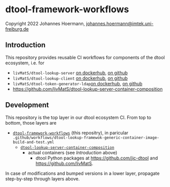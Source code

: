 # dtool-framework-workflows

Copyright 2022 Johannes Hoermann, johannes.hoermann@imtek.uni-freiburg.de

## Introduction

This repository provides reusable CI workflows for components of the dtool ecosystem, i.e. for

* `livMatS/dtool-lookup-server` [on dockerhub](https://hub.docker.com/r/jotelha/dtool-lookup-server), [on github](https://github.com/livMatS/dtool-lookup-server-container-image)
* `livMatS/dtool-lookup-client` [on dockerhub](https://hub.docker.com/r/jotelha/dtool-lookup-client), [on github](https://github.com/livMatS/dtool-lookup-client-container-image)
* `livMatS/dtool-token-generator-ldap`[on dockerhub](https://hub.docker.com/r/jotelha/dtool-token-generator-ldap), [on github](https://github.com/livMatS/dtool-token-generator-ldap-container-image)
* https://github.com/livMatS/dtool-lookup-server-container-composition

## Development

This repository is the top layer in our dtool ecosystem CI. From top to bottom, those layers are

* [`dtool-framework-workflows`](https://github.com/livMatS/dtool-framework-workflows) (this repositry), in paricular `.github/workflows/dtool-lookup-framewok-generic-container-image-build-and-test.yml`
  * [`dtool-lookup-server-container-composition`](https://github.com/livMatS/dtool-lookup-server-container-composition)
    * actual containers (see *Introduction* above)
      * dtool Python packages at https://github.com/jic-dtool and https://github.com/livMatS.

In case of modifications and bumped versions in a lower layer, propagate step-by-step through layers above.
